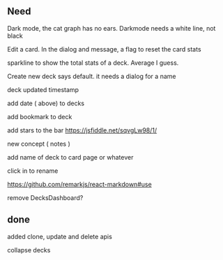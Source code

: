 

Need
------------------
Dark mode, the cat graph has no ears.  Darkmode needs a white line, not black

Edit a card.  In the dialog and message, a flag to reset the card stats

sparkline to show the total stats of a deck. Average I guess.

Create new deck says default.  it needs a dialog for a name

deck updated timestamp

add date ( above) to decks

add bookmark to deck

add stars to the bar
https://jsfiddle.net/sqvgLw98/1/


new concept  ( notes )

add name of deck to card page or whatever

click in to rename

https://github.com/remarkjs/react-markdown#use

remove DecksDashboard?




done
-----------------
added clone, update and delete apis

collapse decks


